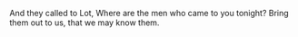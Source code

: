 And they called to Lot, Where are the men who came to you tonight? Bring them out to us, that we may know them.
